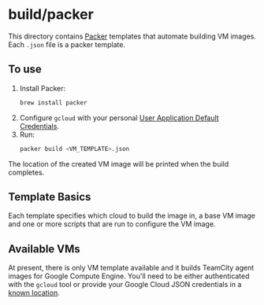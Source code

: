 # build/packer

This directory contains [Packer] templates that automate building VM images.
Each `.json` file is a packer template.

## To use

1. Install Packer:
    ```bash
    brew install packer
    ```
2. Configure `gcloud` with your personal [User Application Default Credentials][gauth].
3. Run:
   ```bash
   packer build <VM_TEMPLATE>.json
   ```

The location of the created VM image will be printed when the build completes.

## Template Basics

Each template specifies which cloud to build the image in, a base VM image
and one or more scripts that are run to configure the VM image.

## Available VMs

At present, there is only VM template available and it builds TeamCity agent
images for Google Compute Engine. You'll need to be either authenticated with
the `gcloud` tool or provide your Google Cloud JSON credentials in a
[known location][gauth].


[Packer]: https://www.packer.io
[gauth]: https://www.packer.io/docs/builders/googlecompute#running-locally-on-your-workstation

